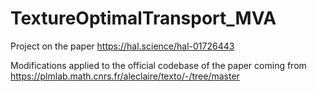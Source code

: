 # TextureOptimalTransport_MVA
Project on the paper https://hal.science/hal-01726443

Modifications applied to the official codebase of the paper coming from https://plmlab.math.cnrs.fr/aleclaire/texto/-/tree/master
